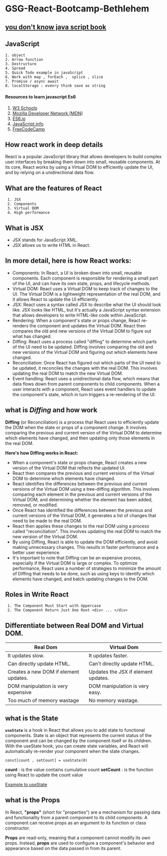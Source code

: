 # GSG-React-Bootcamp-Bethlehem

## [you don't know java script book](https://github.com/YakoobHammouri/GSG-React-Bootcamp-Bethlehem/files/10950231/you-don-t-know-js.pdf)

## JavaScript
    1. object
    2. Arrow function
    3. Destructure
    4. Spread
    5. Quick Todo example in javaScript
    6. Work with map , forEach ,  splice , slice
    7. Promise / async await
    8. localStorage : evenry think save as string


 #### Resources to learn javascript Es6 
1. [W3 Schools](https://www.w3schools.com/js/js_es6.asp)
2. [Mozilla Developer Network (MDN)](https://developer.mozilla.org/en-US/docs/Web/JavaScript/Guide)
3. [ES6.io](https://es6.io/)    
4. [JavaScript.info](https://javascript.info/)
5. [FreeCodeCamp](https://www.freecodecamp.org/learn/javascript-algorithms-and-data-structures/es6/)



## How react  work in deep details

React is a popular JavaScript library that allows developers to build complex user interfaces by breaking them down into small, reusable components. At its core, React works by using a Virtual DOM to efficiently update the UI, and by relying on a unidirectional data flow.

  ## What are the features of React
     1. JSX
     2. Components
     3. Virtual DOM
     4. High performance
     


## What is JSX
 * JSX stands for JavaScript XML.
 * JSX allows us to write HTML in React.

## In more detail, here is how React works:

* Components: In React, a UI is broken down into small, reusable components. Each component is responsible for rendering a small part of the UI, and can have its own state, props, and lifecycle methods.
* Virtual DOM: React uses a Virtual DOM to keep track of changes to the UI. The Virtual DOM is a lightweight representation of the real DOM, and it allows React to update the UI efficiently.
* JSX: React uses a syntax called JSX to describe what the UI should look like. JSX looks like HTML, but it's actually a JavaScript syntax extension that allows developers to write HTML-like code within JavaScript.
* Rendering: When a component's state or props change, React re-renders the component and updates the Virtual DOM. React then compares the old and new versions of the Virtual DOM to figure out what has changed.
* Diffing: React uses a process called "diffing" to determine which parts of the UI need to be updated. Diffing involves comparing the old and new versions of the Virtual DOM and figuring out which elements have changed.
* Reconciliation: Once React has figured out which parts of the UI need to be updated, it reconciles the changes with the real DOM. This involves updating the real DOM to match the new Virtual DOM.
* Event handling: React uses a unidirectional data flow, which means that data flows down from parent components to child components. When a user interacts with a component, React uses event handlers to update the component's state, which in turn triggers a re-rendering of the UI.
     
     
     
## what is ***Diffing*** and how work 
**Diffing** (or Reconciliation) is a process that React uses to efficiently update the DOM when the state or props of a component change. It involves comparing the previous and current version of the Virtual DOM to determine which elements have changed, and then updating only those elements in the real DOM.

**Here's how Diffing works in React:**

* When a component's state or props change, React creates a new version of the Virtual DOM that reflects the updated UI.
* React then compares the previous and current versions of the Virtual DOM to determine which elements have changed.
* React identifies the differences between the previous and current versions of the Virtual DOM using a tree-diffing algorithm. This involves comparing each element in the previous and current versions of the Virtual DOM, and determining whether the element has been added, removed, or modified.
* Once React has identified the differences between the previous and current versions of the Virtual DOM, it generates a list of changes that need to be made to the real DOM.
* React then applies these changes to the real DOM using a process called "reconciliation". This involves updating the real DOM to match the new version of the Virtual DOM.
* By using Diffing, React is able to update the DOM efficiently, and avoid making unnecessary changes. This results in faster performance and a better user experience.
* It's important to note that Diffing can be an expensive process, especially if the Virtual DOM is large or complex. To optimize performance, React uses a number of strategies to minimize the amount of Diffing that needs to be done, such as using keys to identify which elements have changed, and batch updating changes to the DOM.

     

##  Roles in Write React 
     1. The Component Must Start with Uppercase
     2. The Component Return Just One Root <div> ... </div>
     



 ## Differentiate between Real DOM and Virtual DOM.


| Real Dom    | Virtual Dom     |
| ------------| -------------   |
|It updates slow.     |  It updates faster.          | 
|Can directly update HTML. | Can’t directly update HTML.        |
|Creates a new DOM if element updates.|   Updates the JSX if element updates.    |
|DOM manipulation is very expensive| DOM manipulation is very easy.     |
|Too much of memory wastage| No memory wastage.     |


  
## what is the State
**`useState`** is a hook in React that allows you to add state to functional components. State is an object that represents the current status of the component and can be changed by the component itself or its children. With the useState hook, you can create state variables, and React will automatically re-render your component when the state changes.

```
const[count , setCount] = useState(0)
```
**count** : is the value contains cumulative count
**setCount** : is the function using React to update the count value 

[Example to useState](https://github.com/YakoobHammouri/GSG-React-Bootcamp-Bethlehem/tree/main/counter)

 ## what is the Props
 In React, **"props"** (short for "properties") are a mechanism for passing data and functionality from a parent component to its child components. A component can receive props as an argument to its function or class constructor.

**Props** are read-only, meaning that a component cannot modify its own props. Instead, **props** are used to configure a component's behavior and appearance based on the data passed in from its parent.

